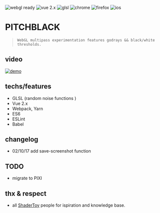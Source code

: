 
![webgl ready](https://img.shields.io/badge/webgl-ready-green.svg) ![vue 2.x](https://img.shields.io/badge/vue2x-ready-green.svg) ![glsl](https://img.shields.io/badge/glsl-custom-green.svg) ![chrome](https://img.shields.io/badge/chrome-ok-green.svg) ![firefox](https://img.shields.io/badge/firefox-ok-green.svg) ![ios](https://img.shields.io/badge/ios11-todo-red.svg)

# PITCHBLACK
>     WebGL multipass experimentation features godrays && black/white thresholds.

## video

[![demo](https://img.youtube.com/vi/3UCDyOZjQck/0.jpg)](http://www.youtube.com/watch?v=3UCDyOZjQck)

## techs/features

* GLSL (random noise functions )
* Vue 2.x
* Webpack, Yarn
* ES6
* ESLint
* Babel

## changelog

  * 02/10/17 add save-screenshot function

## TODO

  * migrate to PIXI

## thx & respect

  * all [ShaderToy](https://shadertoy.com) people for ispiration and knowledge base.
